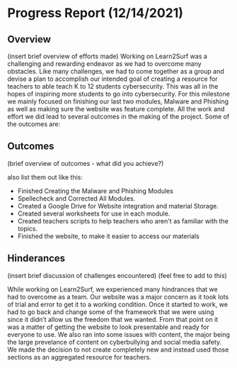 # Progress Report (12/14/2021)
## Overview
(insert brief overview of efforts made)
Working on Learn2Surf was a challenging and rewarding endeavor as we had to overcome many obstacles. Like many challenges, we had to come together as a group and devise a plan to accomplish our intended goal of creating a resource for teachers to able teach K to 12 students cybersecurity. This was all in the hopes of inspiring more students to go into cybersecurity. For this milestone we mainly focused on finishing our last two modules, Malware and Phishing as well as making sure the website was feature complete. All the work and effort we did lead to several outcomes in the making of the project. Some of the outcomes are:

## Outcomes
(brief overview of outcomes - what did you achieve?)

also list them out like this:
* Finished Creating the Malware and Phishing Modules
* Spellecheck and Corrected All Modules.
* Created a Google Drive for Website integration and material Storage. 
* Created several worksheets for use in each module. 
* Created teachers scripts to help teachers who aren't as familiar with the topics. 
* Finished the website, to make it easier to access our materials

## Hinderances
(insert brief discussion of challenges encountered) (feel free to add to this)

While working on Learn2Surf, we experienced many hindrances that we had to overcome as a team. Our website was a major concern as it took lots of trial and error to get it to a working condition. Once it started to work, we had to go back and change some of the framework that we were using since it didn’t allow us the freedom that we wanted. From that point on it was a matter of getting the website to look presentable and ready for everyone to use. We also ran into some issues with content, the major being the large prevelance of content on cyberbullying and social media safety. We made the decision to not create completely new and instead used those sections as an aggregated resource for teachers. 
